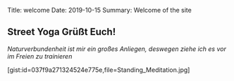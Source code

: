 Title: welcome
Date: 2019-10-15
Summary: Welcome of the site

## Street Yoga Grüßt Euch!

_Naturverbundenheit ist mir ein großes Anliegen, 
deswegen ziehe ich es vor im Freien zu trainieren_

[gist:id=037f9a271324524e775e,file=Standing_Meditation.jpg]

